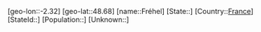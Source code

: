 ﻿---
location: [48.68,-2.32]
type: City
tags:
- geo/City


SpocWebEntityId: 30301
isDeleted: false
confidential: public

---
[geo-lon::-2.32]
[geo-lat::48.68]
[name::Fréhel]
[State::]
[Country::[France](geo/Continent/Europe/France.md)]
[StateId::]
[Population::]
[Unknown::]

